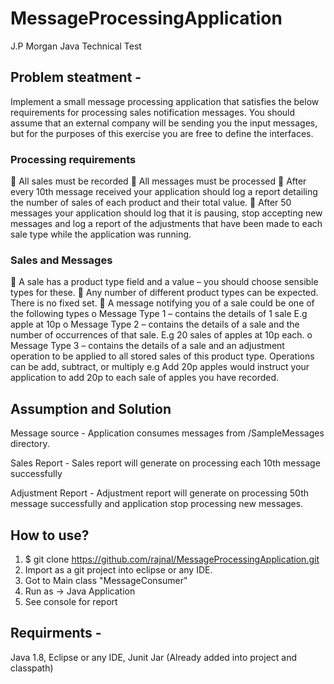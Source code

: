 # MessageProcessingApplication
J.P Morgan Java Technical Test

## Problem steatment - 

Implement a small message processing application that satisfies the below requirements for
processing sales notification messages. You should assume that an external company will be sending
you the input messages, but for the purposes of this exercise you are free to define the interfaces.

### Processing requirements

 All sales must be recorded
 All messages must be processed
 After every 10th message received your application should log a report detailing the number
of sales of each product and their total value.
 After 50 messages your application should log that it is pausing, stop accepting new
messages and log a report of the adjustments that have been made to each sale type while
the application was running.


### Sales and Messages

 A sale has a product type field and a value – you should choose sensible types for these.
 Any number of different product types can be expected. There is no fixed set.
 A message notifying you of a sale could be one of the following types
o Message Type 1 – contains the details of 1 sale E.g apple at 10p
o Message Type 2 – contains the details of a sale and the number of occurrences of
that sale. E.g 20 sales of apples at 10p each.
o Message Type 3 – contains the details of a sale and an adjustment operation to be
applied to all stored sales of this product type. Operations can be add, subtract, or
multiply e.g Add 20p apples would instruct your application to add 20p to each sale
of apples you have recorded.

## Assumption and Solution
Message source - Application consumes messages from /SampleMessages directory.

Sales Report - Sales report will generate on processing each 10th message successfully

Adjustment Report - Adjustment report will generate on processing 50th message successfully and application stop processing new messages.

## How to use?

1) $ git clone https://github.com/rajnal/MessageProcessingApplication.git
2) Import as a git project into eclipse or any IDE.
3) Got to Main class "MessageConsumer"
4) Run as -> Java Application
5) See console for report

## Requirments - 

Java 1.8, Eclipse or any IDE, Junit Jar (Already added into project and classpath)
